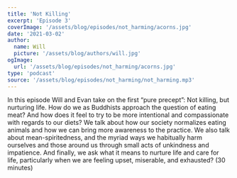 ```yaml
---
title: 'Not Killing'
excerpt: 'Episode 3'
coverImage: '/assets/blog/episodes/not_harming/acorns.jpg'
date: '2021-03-02'
author:
  name: Will
  picture: '/assets/blog/authors/will.jpg'
ogImage:
  url: '/assets/blog/episodes/not_harming/acorns.jpg'
type: 'podcast'  
source: '/assets/blog/episodes/not_harming/not_harming.mp3'
---
```


In this episode Will and Evan take on the first “pure precept”: Not killing, but nurturing life. How do we as Buddhists approach the question of eating meat? And how does it feel to try to be more intentional and compassionate with regards to our diets? We talk about how our society normalizes eating animals and how we can bring more awareness to the practice. We also talk about mean-spiritedness, and the myriad ways we habitually harm ourselves and those around us through small acts of unkindness and impatience. And finally, we ask what it means to nurture life and care for life, particularly when we are feeling upset, miserable, and exhausted? (30 minutes)

